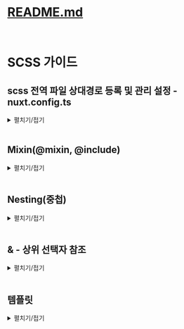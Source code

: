 # [README.md](../README.md)
<br>

# SCSS 가이드

## scss 전역 파일 상대경로 등록 및 관리 설정 - nuxt.config.ts 
<details>
<summary>펼치기/접기</summary>
<br>

1. scss npm 의존성 설치
   ```
   npm install -D sass
   ```
   - D옵션: devDependencies 포함  
      sass는 실제 사용자가 웹 페이지를 볼 때 동작하는 코드가 아니라, 개발 시점 .scss 또는 .sass 파일을 .css로 변환하는 역할을 한다.  
			즉, 브라우저에서 직접 실행되는 게 아니라, 빌드 도구(vite, Webpack등) 에서만 사용된다.  
			따라서 dependencies(운영) 대신 devDependencies(개발 빌드시 필요)에 포함시키는것이 적절하다.  
			조금 더 구체적으로 예를들어 보자면 axios같이 런타임시 지속적으로 브라우저에서 사용하는 모듈의 경우 node_modules에서 axios관련 필요한 모듈 파일들을 함께 웹패킹하여 dist로 패키징해야 하기 때문에 dependencies에 포함하지만, scss는 빌드 및 웹패킹 당시에만 컴파일하기때문에 최종 컴파일에 필요한 모듈로서 devDependencies에 포함시키는것이다.



2. nuxt.config.ts 파일에 아래 코드를 추가해준다.
   ```ts
   export default defineNuxtConfig({
		vite: {
				css: {
					preprocessorOptions: {
					scss: {
							/* 전역적으로 사용되는 css의 상대경로 등록 및 관리 */
							additionalData: '@use "@/assets/scss/global.scss" as *;'
					}
					}
				}
		}
   })
   ```

- nuxt.config.ts
   - `AS-IS`
      ```ts
      export default defineNuxtConfig({
				compatibilityDate: '2025-05-15',
				devtools: { enabled: true },
      })
      ```
   - `TO-BE`
      ```ts
      export default defineNuxtConfig({
				compatibilityDate: '2025-05-15',
				devtools: { enabled: true },
				vite: {
					css: {
							preprocessorOptions: {
							scss: {
								/* 전역적으로 사용되는 css의 상대경로 등록 및 관리 */
								additionalData: '@use "@/assets/scss/global.scss" as *;'
							}
							}
					}
				}
      })
      ```
</details>
<br>

## Mixin(@mixin, @include)
<details>
<summary>펼치기/접기</summary>
<br>

```html
<style>
.exampleA{
   display: flex;
   align-items: center;
   justify-content: center;
}
.exampleB{
   display: flex;
   align-items: center;
   justify-content: center;
}
</style>
```
위와 같이 css 코드가 반복되는 경우 scss에서는 mixin 기능을 활용하여 함수로 추출이 가능하다.

- _mixin.scss - mixin 정의
   ```scss
   @mixin flex-center {
      display: flex;
      align-items: center;
      justify-content: center;
   }
   ```

- global.scss - 전역 scss에 등록
   ```scss
   @forward './mixin';
   ```

- style 태그에서 @include 통해 정의된 mixin을 호출
   ```html
   <style>
   .exampleA{
      @include flex-center
   }
   .exampleB{
      @include flex-center
   }
   </style>
   ```

</details>
<br>

## Nesting(중첩)
<details>
<summary>펼치기/접기</summary>
<br>

Nesting을 통해 상위 선택자의 반복을 줄일 수 있다.  
이를 통해 복잡한 구조를 더 편리하게 개선할 수 있게 된다.  

```html
<div class="parent">
	<div class="child"> <!-- red -->
		<span></span><!-- black -->
	</div>
</div>
<span></span><!-- blue -->
```
위와같은 구조에서 .parent div 의 하위의 .child div와 그 하위의 span 그리고 루트 span에 각각 다른 스타일을 적용하고 싶을때 일반적인 css라면 아래와 같이 적용해야한다.
```css
.parent .child {
	color: 'red';
}
.parent .child span {
	color: 'black';
}
span {
  color: blue;
}
```

scss의 Nesting(중첩) 문법을 사용할 경우 html을 중첩으로 쌓아가며 설계하는것 처럼 css의 중괄호 내에서 중첩 구조로 하나씩 접근이 가능해진다.
```scss
.parent {

	.child {
		color: 'red';

		span {
			color: 'black';
		}
	}
}
span {
  color: blue;
}
```

</details>
<br>

## & - 상위 선택자 참조
<details>
<summary>펼치기/접기</summary>
<br>

scss에서는 앞서 정리한 중첩 블록 내부에서 & 키워드를 사용할 수 있다.  
& 키워드는 상위(부모) 선택자로 치환된다.  

해당 치환은 변수가 아닌 단순 문자열로 치환되는것이므로,  
만약 상위태그가 a라는 클래스명을 갖고 있고 하위태그의 이름이 a_b라는 클래스명 이라면  
a 클래스 선택자 블록 내에서 중첩 문법을 사용할때 a_b에 접근하려면 &_b로 접근이 가능해진다.  

아래의 예시를 보자.
```html
<div class="a">
	<div class="a_b">
	</div>
</div>
```
a 클래스를 가진 div 태그 하위에 a_b 클래스를 가진 자식 div요소가 있다.  

```scss
.a {
	&_b {

	}
}
```
위와 같이 .a 클래스 선택자로 접근한 뒤 중첩 구조에서 &를 사용하면 부모 요소인 a를 가르키므로 `'a' + '_b'` 와 같은 문자열 결합을 통해 `'a_b'` 가 된다.  

```html
<button class="btn active">버튼</button>
<style>
/* btn과 active 두 클래스를 동시에 가진 하나의 요소로 .btn .active(btn 자식 active)와 다름 */
.btn.active { 
	color: red;
}
</style>
```

```scss
.btn {
	&.active {
		color: red;
	}
}
```
btn과 active를 두 클래스를 모두 가진 경우에 대한 효과를 줄때 위와 같이 사용한다.

추가로 :active나 :last-child, :first-child 같은 문법을 사용할 수도 있다.
```scss
.list {
	li {
		&:last-child { /* 부모 요소 li 즉, 가장 마지막 li 요소 */
			margin-right: 0;
		}
	}
}
```
</details>
<br>

## 템플릿
<details>
<summary>펼치기/접기</summary>
<br>

</details>
<br>